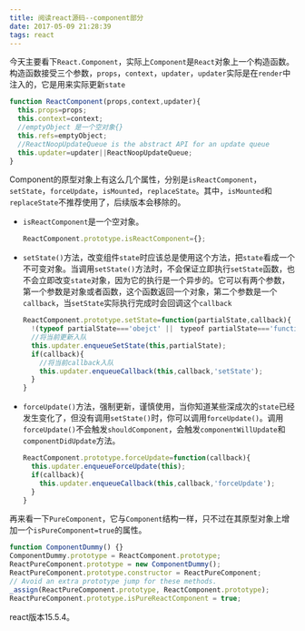 ```yaml
---
title: 阅读react源码--component部分
date: 2017-05-09 21:28:39
tags: react
---
```


今天主要看下`React.Component`，实际上`Component`是`React`对象上一个构造函数。
构造函数接受三个参数，`props`，`context`，`updater`，`updater`实际是在`render`中注入的，它是用来实际更新`state`
````javascript
function ReactComponent(props,context,updater){
  this.props=props;
  this.context=context;
  //emptyObject 是一个空对象{}
  this.refs=emptyObject;
  //ReactNoopUpdateQueue is the abstract API for an update queue
  this.updater=updater||ReactNoopUpdateQueue;
}
````
<!--more-->
Component的原型对象上有这么几个属性，分别是`isReactComponent`，`setState`，`forceUpdate`，`isMounted`，`replaceState`。其中，`isMounted`和`replaceState`不推荐使用了，后续版本会移除的。
* `isReactComponent`是一个空对象。
  ````javascript
  ReactComponent.prototype.isReactComponent={};
  ````
* `setState()`方法，改变组件`state`时应该总是使用这个方法，把`state`看成一个不可变对象。当调用`setState()`方法时，不会保证立即执行`setState`函数，也不会立即改变`state`对象，因为它的执行是一个异步的。它可以有两个参数，第一个参数是对象或者函数，这个函数返回一个对象，第二个参数是一个`callback`，当`setState`实际执行完成时会回调这个`callback`
  ````javascript
  ReactComponent.prototype.setState=function(partialState,callback){
    !(typeof partialState==='obejct' ||　typeof partialState==='function' || partialState==null)?'警告或者直接报错.....':void 0;
    //将当前更新入队
    this.updater.enqueueSetState(this,partialState);
    if(callback){
      //将当前callback入队
      this.updater.enqueueCallback(this,callback,'setState');
    }
  }
  ````
* `forceUpdate()`方法，强制更新，谨慎使用，当你知道某些深成次的`state`已经发生变化了，但没有调用`setState()`时，你可以调用`forceUpdate()`。调用`forceUpdate()`不会触发`shouldComponent`，会触发`componentWillUpdate`和`componentDidUpdate`方法。
  ````javascript
  ReactComponent.prototype.forceUpdate=function(callback){
    this.updater.enqueueForceUpdate(this);
    if(callback){
      this.updater.enqueueCallback(this,callback,'forceUpdate');
    }
  }
  ````

再来看一下`PureComponent`，它与`Component`结构一样，只不过在其原型对象上增加一个`isPureComponent=true`的属性。
  ````javascript
  function ComponentDummy() {}
  ComponentDummy.prototype = ReactComponent.prototype;
  ReactPureComponent.prototype = new ComponentDummy();
  ReactPureComponent.prototype.constructor = ReactPureComponent;
  // Avoid an extra prototype jump for these methods.
  _assign(ReactPureComponent.prototype, ReactComponent.prototype);
  ReactPureComponent.prototype.isPureReactComponent = true;
  ````

react版本15.5.4。